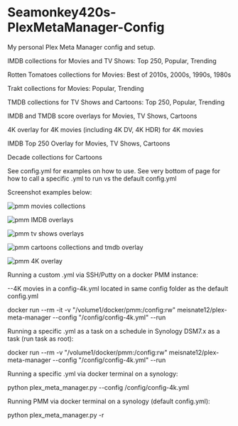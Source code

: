 # Seamonkey420s-PlexMetaManager-Config
My personal Plex Meta Manager config and setup.  

IMDB collections for Movies and TV Shows:  Top 250, Popular, Trending

Rotten Tomatoes collections for Movies: Best of 2010s, 2000s, 1990s, 1980s

Trakt collections for Movies: Popular, Trending

TMDB collections for TV Shows and Cartoons: Top 250, Popular, Trending

IMDB and TMDB score overlays for Movies, TV Shows, Cartoons

4K overlay for 4K movies (including 4K DV, 4K HDR) for 4K movies

IMDB Top 250 Overlay for Movies, TV Shows, Cartoons

Decade collections for Cartoons

See config.yml for examples on how to use.  See very bottom of page for how to call a specific .yml to run vs the default config.yml


Screenshot examples below:

![pmm movies collections](https://user-images.githubusercontent.com/6142436/214715369-2cd1b228-bd77-4a4a-81c9-8dcce753bdd4.png)

![pmm IMDB overlays](https://user-images.githubusercontent.com/6142436/214715368-8c0e4b83-56ee-4d32-b6c8-7c029c3d5711.png)

![pmm tv shows overlays](https://user-images.githubusercontent.com/6142436/214715365-19505dbf-d775-469f-9bb1-012d3665b4df.png)

![pmm cartoons collections and tmdb overlay](https://user-images.githubusercontent.com/6142436/214715367-001a3687-181e-40b8-a123-6f67b2606e27.png)

![pmm 4K overlay](https://github.com/seamonkey420/Seamonkey420s-PlexMetaManager-Config/assets/6142436/c2f04e60-d5cf-4dec-a311-c3e8c92ab0ee)


Running a custom .yml via SSH/Putty on a docker PMM instance:

--4K movies in a config-4k.yml located in same config folder as the default config.yml

docker run --rm -it -v "/volume1/docker/pmm:/config:rw" meisnate12/plex-meta-manager --config "/config/config-4k.yml" --run

Running a specific .yml as a task on a schedule in Synology DSM7.x as a task (run task as root):

docker run --rm -v "/volume1/docker/pmm:/config:rw" meisnate12/plex-meta-manager --config "/config/config-4k.yml" --run

Running a specific .yml via docker terminal on a synology:

python plex_meta_manager.py --config /config/config-4k.yml

Running PMM via docker terminal on a synology (default config.yml):

python plex_meta_manager.py -r
